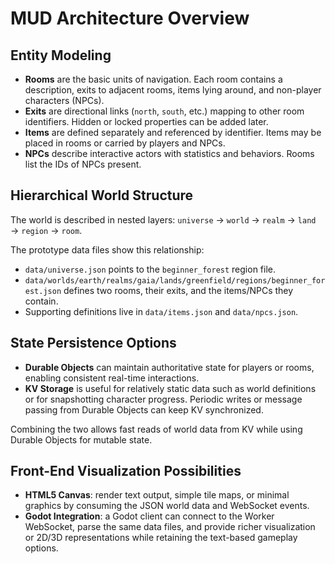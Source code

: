 # MUD Architecture Overview

## Entity Modeling
- **Rooms** are the basic units of navigation. Each room contains a description, exits to adjacent rooms, items lying around, and non-player characters (NPCs).
- **Exits** are directional links (`north`, `south`, etc.) mapping to other room identifiers. Hidden or locked properties can be added later.
- **Items** are defined separately and referenced by identifier. Items may be placed in rooms or carried by players and NPCs.
- **NPCs** describe interactive actors with statistics and behaviors. Rooms list the IDs of NPCs present.

## Hierarchical World Structure
The world is described in nested layers:
`universe` → `world` → `realm` → `land` → `region` → `room`.

The prototype data files show this relationship:
- `data/universe.json` points to the `beginner_forest` region file.
- `data/worlds/earth/realms/gaia/lands/greenfield/regions/beginner_forest.json` defines two rooms, their exits, and the items/NPCs they contain.
- Supporting definitions live in `data/items.json` and `data/npcs.json`.

## State Persistence Options
- **Durable Objects** can maintain authoritative state for players or rooms, enabling consistent real-time interactions.
- **KV Storage** is useful for relatively static data such as world definitions or for snapshotting character progress. Periodic writes or message passing from Durable Objects can keep KV synchronized.

Combining the two allows fast reads of world data from KV while using Durable Objects for mutable state.

## Front-End Visualization Possibilities
- **HTML5 Canvas**: render text output, simple tile maps, or minimal graphics by consuming the JSON world data and WebSocket events.
- **Godot Integration**: a Godot client can connect to the Worker WebSocket, parse the same data files, and provide richer visualization or 2D/3D representations while retaining the text-based gameplay options.
